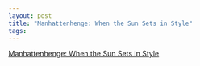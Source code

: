 ```yaml
--- 
layout: post
title: "Manhattenhenge: When the Sun Sets in Style"
tags: 
---
```

[Manhattenhenge: When the Sun Sets in
Style](http://feedproxy.google.com/~r/TheAtlanticWire/~3/Rb2RvoPyTaw/)

